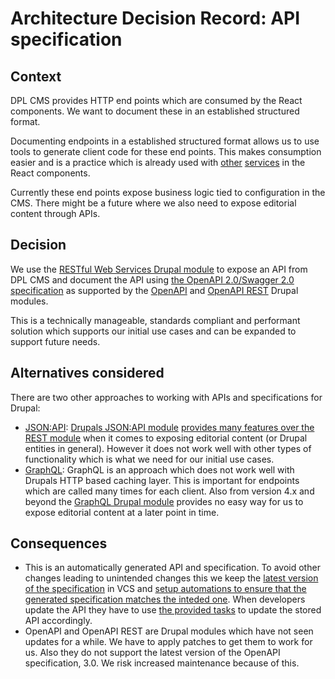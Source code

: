 # Architecture Decision Record: API specification

## Context

DPL CMS provides HTTP end points which are consumed by the React components. We
want to document these in an established structured format.

Documenting endpoints in a established structured format allows us to use tools
to generate client code for these end points. This makes consumption easier and
is a practice which is already used with [other](https://github.com/danskernesdigitalebibliotek/dpl-react/blob/main/dbc-gateway.codegen.yml)
[services](https://github.com/danskernesdigitalebibliotek/dpl-react/blob/main/orval.config.ts)
in the React components.

Currently these end points expose business logic tied to configuration in the
CMS. There might be a future where we also need to expose editorial content
through APIs.

## Decision

We use the [RESTful Web Services Drupal module](https://www.drupal.org/docs/drupal-apis/restful-web-services-api/restful-web-services-api-overview)
to expose an API from DPL CMS and document the API using [the OpenAPI 2.0/Swagger
2.0 specification](https://swagger.io/specification/v2/) as supported by the
[OpenAPI](https://www.drupal.org/project/openapi) and [OpenAPI REST](https://www.drupal.org/project/openapi_rest)
Drupal modules.

This is a technically manageable, standards compliant and performant solution
which supports our initial use cases and can be expanded to support future
needs.

## Alternatives considered

There are two other approaches to working with APIs and specifications for
Drupal:

- [JSON:API](https://jsonapi.org/):
  [Drupals JSON:API module](https://www.drupal.org/docs/core-modules-and-themes/core-modules/jsonapi-module/api-overview)
  [provides many features over the REST module](https://www.drupal.org/docs/core-modules-and-themes/core-modules/jsonapi-module/jsonapi-vs-cores-rest-module)
  when it comes to exposing editorial content (or Drupal entities in general).
  However it does not work well with other types of functionality which is what
  we need for our initial use cases.
- [GraphQL](https://graphql.org/):
  GraphQL is an approach which does not work well with Drupals HTTP based
  caching layer. This is important for endpoints which are called many times
  for each client.
  Also from version 4.x and beyond the [GraphQL Drupal module](https://www.drupal.org/project/graphql)
  provides no easy way for us to expose editorial content at a later point in time.

## Consequences

- This is an automatically generated API and specification. To avoid other
  changes leading to unintended changes this we keep the [latest version of the
  specification](/openapi.json) in VCS and [setup automations to ensure that the
  generated specification matches the inteded one](/.github/workflows/ci-tests.yml).
  When developers update the API they have to use [the provided tasks](./Taskfile.yml)
  to update the stored API accordingly.
- OpenAPI and OpenAPI REST are Drupal modules which have not seen updates for a
  while. We have to apply patches to get them to work for us. Also they do not
  support the latest version of the OpenAPI specification, 3.0. We risk
  increased maintenance because of this.

